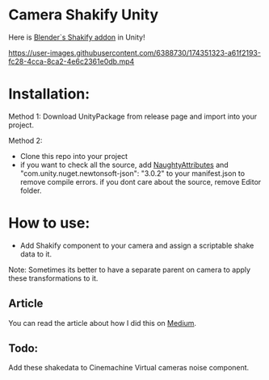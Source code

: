 # Camera Shakify Unity
Here is [Blender`s Shakify addon](https://github.com/EatTheFuture/camera_shakify) in Unity!



https://user-images.githubusercontent.com/6388730/174351323-a61f2193-fc28-4cca-8ca2-4e6c2361e0db.mp4



# Installation:
Method 1:
Download UnityPackage from release page and import into your project.

Method 2:
- Clone this repo into your project
- if you want to check all the source, add [NaughtyAttributes](https://github.com/dbrizov/NaughtyAttributes) and "com.unity.nuget.newtonsoft-json": "3.0.2" to your manifest.json to remove compile errors. if you dont care about the source, remove Editor folder.

# How to use:
- Add Shakify component to your camera and assign a scriptable shake data to it.

Note: Sometimes its better to have a separate parent on camera to apply these transformations to it.

## Article
You can read the article about how I did this on [Medium](https://medium.com/@omid3098/real-life-camera-shake-in-unity-ffae4b5976ac).

## Todo:
Add these shakedata to Cinemachine Virtual cameras noise component.
